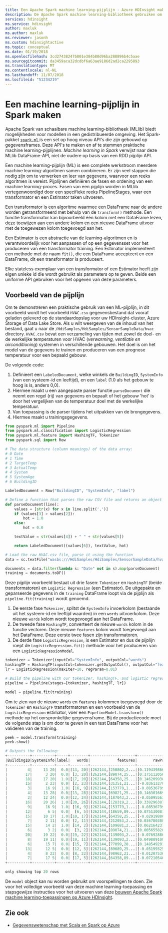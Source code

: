 ```yaml
---
title: Een Apache Spark machine learning-pijplijn - Azure HDInsight maken
description: De Apache Spark machine learning-bibliotheek gebruiken om gegevenspijplijnen te maken.
services: hdinsight
ms.service: hdinsight
author: maxluk
ms.author: maxluk
ms.reviewer: jasonh
ms.custom: hdinsightactive
ms.topic: conceptual
ms.date: 01/19/2018
ms.openlocfilehash: 3cd27438247b801e384b80d96ba288896b4c5aae
ms.sourcegitcommit: da3459aca32dcdbf6a63ae9186d2ad2ca2295893
ms.translationtype: MT
ms.contentlocale: nl-NL
ms.lasthandoff: 11/07/2018
ms.locfileid: "51234219"
---
```

# <a name="create-a-spark-machine-learning-pipeline"></a>Een machine learning-pijplijn in Spark maken

Apache Spark van schaalbare machine learning-bibliotheek (MLlib) biedt mogelijkheden voor modellen in een gedistribueerde omgeving. Het Spark-pakket [ `spark.ml` ](http://spark.apache.org/docs/latest/ml-pipeline.html) is een set op hoog niveau API's die zijn gebouwd op gegevensframes. Deze API's te maken en af te stemmen praktische machine learning-pijplijnen.  *Machine learning in Spark* verwijst naar deze MLlib DataFrame-API, niet de oudere op basis van een RDD pijplijn API.

Een machine learning-pijplijn (ML) is een complete werkstroom meerdere machine learning-algoritmen samen combineren. Er zijn veel stappen die nodig zijn om te verwerken en leer van gegevens, waarvoor een reeks algoritmen is vereist. Pijplijnen definiëren de fasen en ordening van een machine learning-proces. Fasen van een pijplijn worden in MLlib vertegenwoordigd door een specifieke reeks PipelineStages, waar een transformator en een Estimator taken uitvoeren.

Een transformator is een algoritme waarmee een DataFrame naar de andere worden getransformeerd met behulp van de `transform()` methode. Een functie transformator kan bijvoorbeeld één kolom met een DataFrame lezen, deze toewijzen aan een andere kolom en een nieuwe DataFrame uitvoer met de toegewezen kolom toegevoegd aan het.

Een Estimator is een abstractie van de learning-algoritmen en is verantwoordelijk voor het aanpassen of op een gegevensset voor het produceren van een transformator training. Een Estimator implementeert een methode met de naam `fit()`, die een DataFrame accepteert en een DataFrame, dit een transformator is produceert.

Elke stateless exemplaar van een transformator of een Estimator heeft zijn eigen unieke id die wordt gebruikt als parameters op te geven. Beide een uniforme API gebruiken voor het opgeven van deze parameters.

## <a name="pipeline-example"></a>Voorbeeld van de pijplijn

Om te demonstreren een praktische gebruik van een ML-pijplijn, in dit voorbeeld wordt het voorbeeld `HVAC.csv` gegevensbestand dat vooraf geladen geleverd op de standaardopslag voor uw HDInsight-cluster, Azure Storage of Data Lake Store. Als u wilt weergeven van de inhoud van het bestand, gaat u naar de `/HdiSamples/HdiSamples/SensorSampleData/hvac` directory. `HVAC.csv` bevat een verzameling van tijden met zowel de doel- en de werkelijke temperaturen voor HVAC (*verwarming, ventilatie en airconditioning*) systemen in verschillende gebouwen. Het doel is om het model van de gegevens te trainen en produceren van een prognose temperatuur voor een bepaald gebouw.

De volgende code:

1. Definieert een `LabeledDocument`, welke winkels de `BuildingID`, `SystemInfo` (van een systeem-id en leeftijd), en een `label` (1.0 als het gebouw te hoog is is, anders 0,0).
2. Hiermee maakt u een aangepaste parser functie `parseDocument` die neemt een regel (rij) van gegevens en bepaalt of het gebouw 'hot' is door het vergelijken van de temperatuur doel met de werkelijke temperatuur.
3. Van toepassing is de parser tijdens het uitpakken van de brongegevens.
4. Hiermee maakt u trainingsgegevens.

```python
from pyspark.ml import Pipeline
from pyspark.ml.classification import LogisticRegression
from pyspark.ml.feature import HashingTF, Tokenizer
from pyspark.sql import Row

# The data structure (column meanings) of the data array:
# 0 Date
# 1 Time
# 2 TargetTemp
# 3 ActualTemp
# 4 System
# 5 SystemAge
# 6 BuildingID

LabeledDocument = Row("BuildingID", "SystemInfo", "label")

# Define a function that parses the raw CSV file and returns an object of type LabeledDocument
def parseDocument(line):
    values = [str(x) for x in line.split(',')]
    if (values[3] > values[2]):
        hot = 1.0
    else:
        hot = 0.0        

    textValue = str(values[4]) + " " + str(values[5])

    return LabeledDocument((values[6]), textValue, hot)

# Load the raw HVAC.csv file, parse it using the function
data = sc.textFile("wasbs:///HdiSamples/HdiSamples/SensorSampleData/hvac/HVAC.csv")

documents = data.filter(lambda s: "Date" not in s).map(parseDocument)
training = documents.toDF()
```

Deze pijplijn voorbeeld bestaat uit drie fasen: `Tokenizer` en `HashingTF` (beide transformatoren) en `Logistic Regression` (een Estimator).  De uitgepakte en geparseerde gegevens in de `training` DataFrame loopt via de pijplijn als `pipeline.fit(training)` wordt genoemd.

1. De eerste fase `Tokenizer`, splitst de `SystemInfo` invoerkolom (bestaande uit het systeem-id en leeftijd waarden) in een `words` uitvoerkolom. Deze nieuwe `words` kolom wordt toegevoegd aan het DataFrame. 
2. De tweede fase `HashingTF`, converteert de nieuwe `words` kolom in de functie vectoren. Deze nieuwe `features` kolom wordt toegevoegd aan het DataFrame. Deze eerste twee fasen zijn transformatoren. 
3. De derde fase `LogisticRegression`, is een Estimator en dus de pijplijn roept de `LogisticRegression.fit()` methode voor het produceren van een `LogisticRegressionModel`. 

```python
tokenizer = Tokenizer(inputCol="SystemInfo", outputCol="words")
hashingTF = HashingTF(inputCol=tokenizer.getOutputCol(), outputCol="features")
lr = LogisticRegression(maxIter=10, regParam=0.01)

# Build the pipeline with our tokenizer, hashingTF, and logistic regression stages
pipeline = Pipeline(stages=[tokenizer, hashingTF, lr])

model = pipeline.fit(training)
```

Om te zien van de nieuwe `words` en `features` kolommen toegevoegd door de `Tokenizer` en `HashingTF` transformatoren en een voorbeeld van de `LogisticRegression` estimator, voer een `PipelineModel.transform()` methode op het oorspronkelijke gegevensframe. Bij de productiecode moet de volgende stap is om door te geven in een test DataFrame voor het valideren van de training.

```python
peek = model.transform(training)
peek.show()

# Outputs the following:
+----------+----------+-----+--------+--------------------+--------------------+--------------------+----------+
|BuildingID|SystemInfo|label|   words|            features|       rawPrediction|         probability|prediction|
+----------+----------+-----+--------+--------------------+--------------------+--------------------+----------+
|         4|     13 20|  0.0|[13, 20]|(262144,[250802,2...|[0.11943986671420...|[0.52982451901740...|       0.0|
|        17|      3 20|  0.0| [3, 20]|(262144,[89074,25...|[0.17511205617446...|[0.54366648775222...|       0.0|
|        18|     17 20|  1.0|[17, 20]|(262144,[64358,25...|[0.14620993833623...|[0.53648750722548...|       0.0|
|        15|      2 23|  0.0| [2, 23]|(262144,[31351,21...|[-0.0361327091023...|[0.49096780538523...|       1.0|
|         3|      16 9|  1.0| [16, 9]|(262144,[153779,1...|[-0.0853679939336...|[0.47867095324139...|       1.0|
|         4|     13 28|  0.0|[13, 28]|(262144,[69821,25...|[0.14630166986618...|[0.53651031790592...|       0.0|
|         2|     12 24|  0.0|[12, 24]|(262144,[187043,2...|[-0.0509556393066...|[0.48726384581522...|       1.0|
|        16|     20 26|  1.0|[20, 26]|(262144,[128319,2...|[0.33829638728900...|[0.58377663577684...|       0.0|
|         9|      16 9|  1.0| [16, 9]|(262144,[153779,1...|[-0.0853679939336...|[0.47867095324139...|       1.0|
|        12|       6 5|  0.0|  [6, 5]|(262144,[18659,89...|[0.07513008136562...|[0.51877369045183...|       0.0|
|        15|     10 17|  1.0|[10, 17]|(262144,[64358,25...|[-0.0291988646553...|[0.49270080242078...|       1.0|
|         7|      2 11|  0.0| [2, 11]|(262144,[212053,2...|[0.03678030020834...|[0.50919403860812...|       0.0|
|        15|      14 2|  1.0| [14, 2]|(262144,[109681,2...|[0.06216423725633...|[0.51553605651806...|       0.0|
|         6|       3 2|  0.0|  [3, 2]|(262144,[89074,21...|[0.00565582077537...|[0.50141395142468...|       0.0|
|        20|     19 22|  0.0|[19, 22]|(262144,[139093,2...|[-0.0769288695989...|[0.48077726176073...|       1.0|
|         8|     19 11|  0.0|[19, 11]|(262144,[139093,2...|[0.04988910033929...|[0.51246968885151...|       0.0|
|         6|      15 7|  0.0| [15, 7]|(262144,[77099,20...|[0.14854929135994...|[0.53706918109610...|       0.0|
|        13|      12 5|  0.0| [12, 5]|(262144,[89689,25...|[-0.0519932532562...|[0.48700461408785...|       1.0|
|         4|      8 22|  0.0| [8, 22]|(262144,[98962,21...|[-0.0120753606650...|[0.49698119651572...|       1.0|
|         7|      17 5|  0.0| [17, 5]|(262144,[64358,89...|[-0.0721054054871...|[0.48198145477106...|       1.0|
+----------+----------+-----+--------+--------------------+--------------------+--------------------+----------+

only showing top 20 rows
```

De `model` object kan nu worden gebruikt om voorspellingen te doen. Zie voor het volledige voorbeeld van deze machine learning-toepassing en stapsgewijze instructies voor het uitvoeren van deze [bouwen Apache Spark machine learning-toepassingen op Azure HDInsight](apache-spark-ipython-notebook-machine-learning.md).

## <a name="see-also"></a>Zie ook

* [Gegevenswetenschap met Scala en Spark op Azure](../../machine-learning/team-data-science-process/scala-walkthrough.md)
